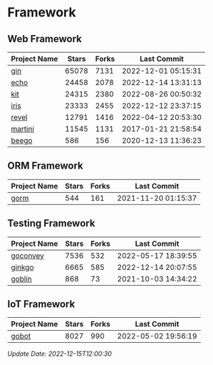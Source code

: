 # Framework

## Web Framework
| Project Name | Stars | Forks | Last Commit |
| ------------ | ----- | ----- | ----------- |
| [gin](https://github.com/gin-gonic/gin) | 65078 | 7131 | 2022-12-01 05:15:31 |
| [echo](https://github.com/labstack/echo) | 24458 | 2078 | 2022-12-14 13:31:13 |
| [kit](https://github.com/go-kit/kit) | 24315 | 2380 | 2022-08-26 00:50:32 |
| [iris](https://github.com/kataras/iris) | 23333 | 2455 | 2022-12-12 23:37:15 |
| [revel](https://github.com/revel/revel) | 12791 | 1416 | 2022-04-12 20:53:30 |
| [martini](https://github.com/go-martini/martini) | 11545 | 1131 | 2017-01-21 21:58:54 |
| [beego](https://github.com/astaxie/beego) | 586 | 156 | 2020-12-13 11:36:23 |

## ORM Framework
| Project Name | Stars | Forks | Last Commit |
| ------------ | ----- | ----- | ----------- |
| [gorm](https://github.com/jinzhu/gorm) | 544 | 161 | 2021-11-20 01:15:37 |

## Testing Framework
| Project Name | Stars | Forks | Last Commit |
| ------------ | ----- | ----- | ----------- |
| [goconvey](https://github.com/smartystreets/goconvey) | 7536 | 532 | 2022-05-17 18:39:55 |
| [ginkgo](https://github.com/onsi/ginkgo) | 6665 | 585 | 2022-12-14 20:07:55 |
| [goblin](https://github.com/franela/goblin) | 868 | 73 | 2021-10-03 14:34:22 |

## IoT Framework
| Project Name | Stars | Forks | Last Commit |
| ------------ | ----- | ----- | ----------- |
| [gobot](https://github.com/hybridgroup/gobot) | 8027 | 990 | 2022-05-02 19:56:19 |

*Update Date: 2022-12-15T12:00:30*